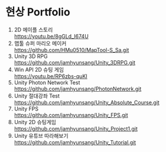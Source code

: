 # 현상 Portfolio

1. 2D 메이플 스토리  
https://youtu.be/8gGLd_I674U  
1. 맵툴 슈퍼 마리오 메이커  
https://github.com/HMu0510/MapTool-S_Sa.git  
1. Unity 3D RPG  
https://github.com/jamhyunsang/Unity_3DRPG.git  
1. Win API 2D 슈팅 게임  
https://youtu.be/RP6zbs-quKI  
1. Unity Photon Network Test  
https://github.com/jamhyunsang/PhotonNetwork.git  
1. Unity 절대강좌 Test  
https://github.com/jamhyunsang/Unity_Absolute_Course.git  
1. Unity FPS  
https://github.com/jamhyunsang/Unity_FPS.git  
1. Unity 2D 슈팅게임  
https://github.com/jamhyunsang/Unity_Project1.git  
1. Unity 유튜브 따라해보기   
https://github.com/jamhyunsang/Unity_Tutorial.git  
